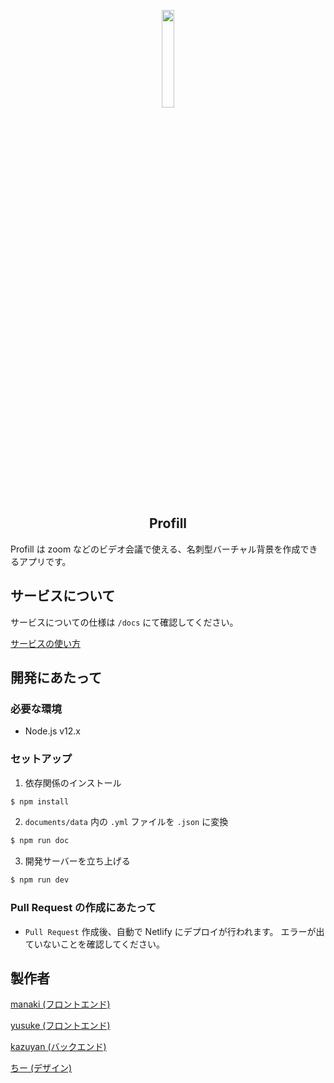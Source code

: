<p align="center" >
  <img src="https://github.com/tamemoto/card-app/blob/master/assets/images/hero/Logo.svg" width="20%" height="20%" >
</p>

<h2 align="center"> Profill </h2>

Profill は zoom などのビデオ会議で使える、名刺型バーチャル背景を作成できるアプリです。

## サービスについて

サービスについての仕様は `/docs` にて確認してください。

[サービスの使い方](./docs/README.md)

## 開発にあたって

### 必要な環境

- Node.js v12.x

### セットアップ

1. 依存関係のインストール

```bash
$ npm install
```

2. `documents/data` 内の `.yml` ファイルを `.json` に変換

```bash
$ npm run doc
```

3. 開発サーバーを立ち上げる

```bash
$ npm run dev
```

### Pull Request の作成にあたって

- `Pull Request` 作成後、自動で Netlify にデプロイが行われます。
エラーが出ていないことを確認してください。
 
## 製作者

[manaki (フロントエンド)](https://github.com/manak1)

[yusuke (フロントエンド)](https://github.com/tamemoto)

[kazuyan (バックエンド)](https://github.com/kazuki-komori)

[ちー (デザイン)](https://github.com/chisakondo)
